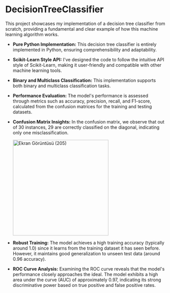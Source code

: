 # DecisionTreeClassifier
This project showcases my implementation of a decision tree classifier from scratch, providing a fundamental and clear example of how this machine learning algorithm works.

* **Pure Python Implementation:** This decision tree classifier is entirely implemented in Python, ensuring comprehensibility and adaptability.

* **Scikit-Learn Style API:** I've designed the code to follow the intuitive API style of Scikit-Learn, making it user-friendly and compatible with other machine learning tools.

* **Binary and Multiclass Classification:** This implementation supports both binary and multiclass classification tasks.

* **Performance Evaluation:** The model's performance is assessed through metrics such as accuracy, precision, recall, and F1-score, calculated from the confusion matrices for the training and testing datasets.

* **Confusion Matrix Insights:** In the confusion matrix, we observe that out of 30 instances, 29 are correctly classified on the diagonal, indicating only one misclassification.

     <img src="https://github.com/oguz-deniz/DecisionTreeClassifier/assets/98212476/658b24d8-e6f1-4b14-b50b-ea26bf5fb082" alt="Ekran Görüntüsü (205)" width="300">


* **Robust Training:** The model achieves a high training accuracy (typically around 1.0) since it learns from the training dataset it has seen before. However, it maintains good generalization to unseen test data (around 0.96 accuracy).

* **ROC Curve Analysis:** Examining the ROC curve reveals that the model's performance closely approaches the ideal. The model exhibits a high area under the curve (AUC) of approximately 0.97, indicating its strong discriminative power based on true positive and false positive rates.
